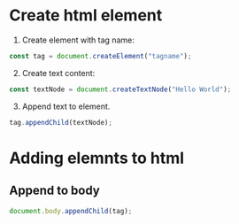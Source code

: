 
# Create html element

1. Create element with tag name: 
```javascript
const tag = document.createElement("tagname"); 
```

2. Create text content: 
```javascript
const textNode = document.createTextNode("Hello World"); 
```

3. Append text to element. 
```javascript
tag.appendChild(textNode); 
```


# Adding elemnts to html

## Append to body
```javascript
document.body.appendChild(tag); 
```









